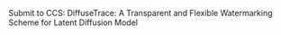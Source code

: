 Submit to CCS: DiffuseTrace: A Transparent and Flexible Watermarking Scheme
for Latent Diffusion Model
